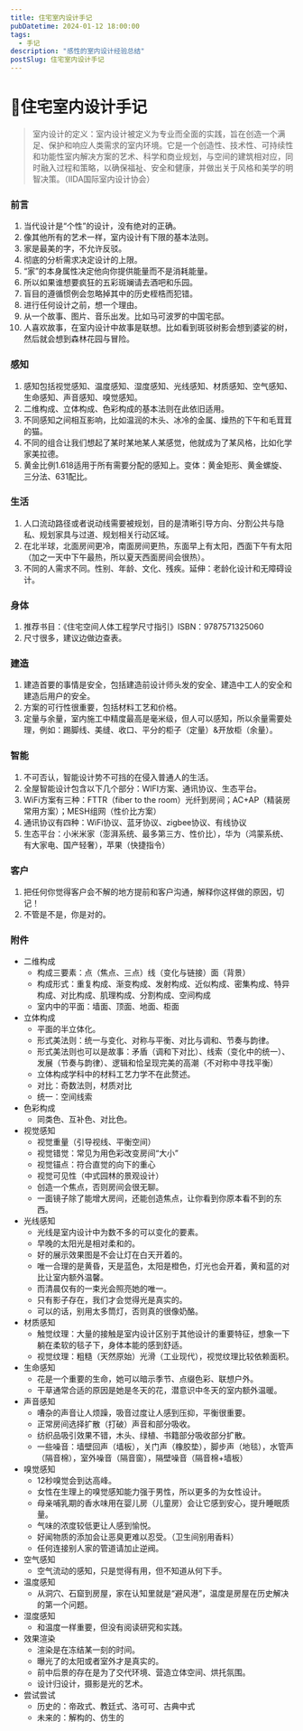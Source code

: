 ```yaml
---
title: 住宅室内设计手记
pubDatetime: 2024-01-12 18:00:00
tags:
  - 手记
description: "感性的室内设计经验总结"
postSlug: 住宅室内设计手记
---
```


# 🌟住宅室内设计手记

> 室内设计的定义：室内设计被定义为专业而全面的实践，旨在创造一个满足、保护和响应人类需求的室内环境。它是一个创造性、技术性、可持续性和功能性室内解决方案的艺术、科学和商业规划，与空间的建筑相对应，同时融入过程和策略，以确保福祉、安全和健康，并做出关于风格和美学的明智决策。（IIDA国际室内设计协会）

### 前言

1. 当代设计是“个性”的设计，没有绝对的正确。
2. 像其他所有的艺术一样，室内设计有下限的基本法则。
3. 家是最美的字，不允许反驳。
4. 彻底的分析需求决定设计的上限。
5. “家”的本身属性决定他向你提供能量而不是消耗能量。
6. 所以如果谁想要疯狂的五彩斑斓请去酒吧和乐园。
7. 盲目的遵循惯例会忽略掉其中的历史桎梏而犯错。
8. 进行任何设计之前，想一个理由。
9. 从一个故事、图片、音乐出发。比如马可波罗的中国宅邸。
10. 人喜欢故事，在室内设计中故事是联想。比如看到斑驳树影会想到婆娑的树，然后就会想到森林花园与冒险。

### 感知

1. 感知包括视觉感知、温度感知、湿度感知、光线感知、材质感知、空气感知、生命感知、声音感知、嗅觉感知。
2. 二维构成、立体构成、色彩构成的基本法则在此依旧适用。
3. 不同感知之间相互影响，比如温润的木头、冰冷的金属、燥热的下午和毛茸茸的猫。
4. 不同的组合让我们想起了某时某地某人某感觉，他就成为了某风格，比如化学家美拉德。
5. 黄金比例1.618适用于所有需要分配的感知上。变体：黄金矩形、黄金螺旋、三分法、631配比。

### 生活

1. 人口流动路径或者说动线需要被规划，目的是清晰引导方向、分割公共与隐私、规划家具与过道、规划相关行动区域。
2. 在北半球，北面房间更冷，南面房间更热，东面早上有太阳，西面下午有太阳（加之一天中下午最热，所以夏天西面房间会很热）。
3. 不同的人需求不同。性别、年龄、文化、残疾。延伸：老龄化设计和无障碍设计。

### 身体

1. 推荐书目：《住宅空间人体工程学尺寸指引》ISBN：9787571325060
2. 尺寸很多，建议边做边查表。

### 建造

1. 建造首要的事情是安全，包括建造前设计师头发的安全、建造中工人的安全和建造后用户的安全。
2. 方案的可行性很重要，包括材料工艺和价格。
3. 定量与余量，室内施工中精度最高是毫米级，但人可以感知，所以余量需要处理，例如：踢脚线、美缝、收口、平分的柜子（定量）&开放柜（余量）。

### 智能

1. 不可否认，智能设计势不可挡的在侵入普通人的生活。
2. 全屋智能设计包含以下几个部分：WIFI方案、通讯协议、生态平台。
3. WiFi方案有三种：FTTR（fiber to the room）光纤到房间；AC+AP（精装房常用方案）；MESH组网（性价比方案）
4. 通讯协议有四种：WiFi协议、蓝牙协议、zigbee协议、有线协议
5. 生态平台：小米米家（澎湃系统、最多第三方、性价比），华为（鸿蒙系统、有大家电、国产轻奢），苹果（快捷指令）

### 客户

1. 把任何你觉得客户会不解的地方提前和客户沟通，解释你这样做的原因，切记！
2. 不管是不是，你是对的。

### 附件

- 二维构成
  - 构成三要素：点（焦点、三点）线（变化与链接）面（背景）
  - 构成形式：重复构成、渐变构成、发射构成、近似构成、密集构成、特异构成、对比构成、肌理构成、分割构成、空间构成
  - 室内中的平面：墙面、顶面、地面、柜面
- 立体构成
  - 平面的半立体化。
  - 形式美法则：统一与变化、对称与平衡、对比与调和、节奏与韵律。
  - 形式美法则也可以是故事：矛盾（调和下对比）、线索（变化中的统一）、发展（节奏与韵律）、逻辑和恰呈现完美的高潮（不对称中寻找平衡）
  - 立体构成学科中的材料工艺力学不在此赘述。
  - 对比：奇数法则，材质对比
  - 统一：空间线索
- 色彩构成
  - 同类色、互补色、对比色。
- 视觉感知
  - 视觉重量（引导视线、平衡空间）
  - 视觉错觉：常见为用色彩改变房间“大小”
  - 视觉锚点：符合直觉的向下的重心
  - 视觉可见性（中式园林的景观设计）
  - 创造一个焦点，否则房间会很无聊。
  - 一面镜子除了能增大房间，还能创造焦点，让你看到你原本看不到的东西。
- 光线感知
  - 光线是室内设计中为数不多的可以变化的要素。
  - 早晚的太阳光是相对柔和的。
  - 好的展示效果图是不会让灯在白天开着的。
  - 唯一合理的是黄昏，天是蓝色，太阳是橙色，灯光也会开着，黄和蓝的对比让室内额外温馨。
  - 而清晨仅有的一束光会照亮她的唯一。
  - 只有影子存在，我们才会觉得光是真实的。
  - 可以的话，别用太多筒灯，否则真的很像奶酪。
- 材质感知
  - 触觉纹理：大量的接触是室内设计区别于其他设计的重要特征，想象一下躺在柔软的毯子下，身体本能的感到舒适。
  - 视觉纹理：粗糙（天然原始）光滑（工业现代），视觉纹理比较依赖面积。
- 生命感知
  - 花是一个重要的生命，她可以暗示季节、点缀色彩、联想户外。
  - 干草通常合适的原因是她是冬天的花，潜意识中冬天的室内额外温暖。
- 声音感知
  - 嘈杂的声音让人烦躁，吸音过度让人感到压抑，平衡很重要。
  - 正常房间选择扩散（打破）声音和部分吸收。
  - 纺织品吸引效果不错，木头、绿植、书籍部分吸收部分扩散。
  - 一些噪音：墙壁回声（墙板），关门声（橡胶垫），脚步声（地毯），水管声（隔音棉），室外噪音（隔音窗），隔壁噪音（隔音棉+墙板）
- 嗅觉感知
  - 12秒嗅觉会到达高峰。
  - 女性在生理上的嗅觉感知能力强于男性，所以更多的为女性设计。
  - 母亲哺乳期的香水味用在婴儿房（儿童房）会让它感到安心，提升睡眠质量。
  - 气味的浓度较低更让人感到愉悦。
  - 好闻物质的添加会让恶臭更难以忍受。（卫生间别用香料）
  - 任何连接别人家的管道请加止逆阀。
- 空气感知
  - 空气流动的感知，只是觉得有用，但不知道从何下手。
- 温度感知
  - 从洞穴、石窟到房屋，家在认知里就是“避风港”，温度是房屋在历史解决的第一个问题。
- 湿度感知
  - 和温度一样重要，但没有阅读研究和实践。
- 效果渲染
  - 渲染是在冻结某一刻的时间。
  - 曝光了的太阳或者室外才是真实的。
  - 前中后景的存在是为了交代环境、营造立体空间、烘托氛围。
  - 设计归设计，摄影是光的艺术。
- 尝试尝试
  - 历史的：帝政式、教廷式、洛可可、古典中式
  - 未来的：解构的、仿生的
